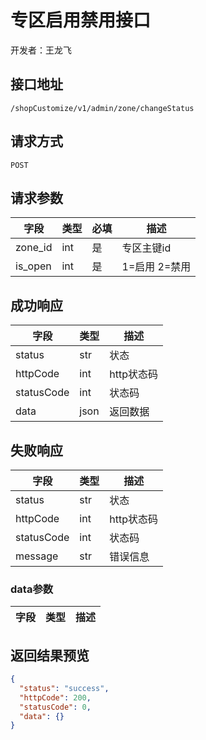 # 专区启用禁用接口
开发者：王龙飞

## 接口地址
`/shopCustomize/v1/admin/zone/changeStatus`

## 请求方式
  `POST`

## 请求参数
| 字段 | 类型   | 必填 | 描述     |
| ---- | ------ | ---- | -------- |
| zone_id | int | 是 | 专区主键id |
| is_open | int | 是 | 1=启用 2=禁用 |

## 成功响应
| 字段       | 类型    | 描述        |
| ---------- | ------- | ----------- |
| status | str | 状态 |
| httpCode | int | http状态码 |
| statusCode | int | 状态码 |
| data | json | 返回数据 |

## 失败响应
| 字段       | 类型    | 描述        |
| ---------- | ------- | ----------- |
| status | str | 状态 |
| httpCode | int | http状态码 |
| statusCode | int | 状态码 |
| message | str | 错误信息 |

### data参数
| 字段 | 类型 | 描述 |
| --- | --- | --- |

## 返回结果预览
```json
{
  "status": "success",
  "httpCode": 200,
  "statusCode": 0,
  "data": {}
}
```